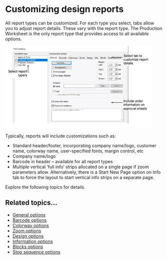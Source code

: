 # Customizing design reports

All report types can be customized. For each type you select, tabs allow you to adjust report details. These vary with the report type. The Production Worksheet is the only report type that provides access to all available options.

![reports00020.png](assets/reports00020.png)

Typically, reports will include customizations such as:

- Standard header/footer, incorporating company name/logo, customer name, colorway name, user-specified fonts, margin control, etc
- Company name/logo
- Barcode in header – available for all report types
- Multiple vertical ‘full info’ strips allocated on a single page if zoom parameters allow. Alternatively, there is a Start New Page option on Info tab to force the layout to start vertical info strips on a separate page.

Explore the following topics for details.

## Related topics...

- [General options](General_options)
- [Barcode options](Barcode_options)
- [Colorway options](Colorway_options)
- [Zoom options](Zoom_options)
- [Design options](Design_options)
- [Information options](Information_options)
- [Blocks options](Blocks_options)
- [Stop sequence options](Stop_sequence_options)
